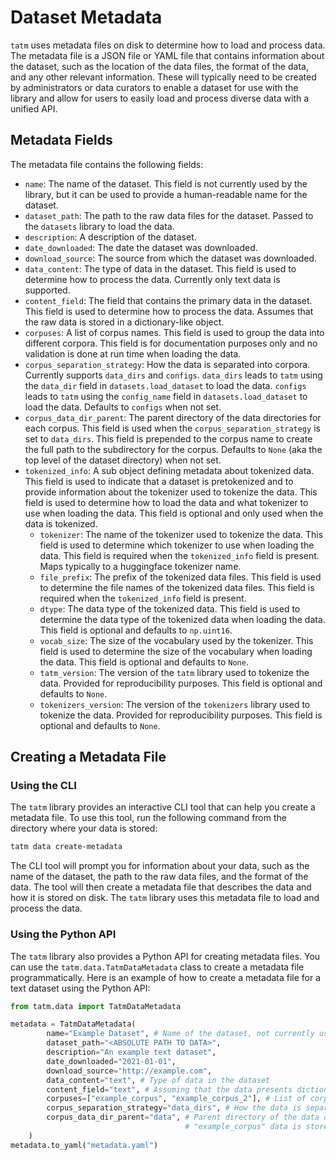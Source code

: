 # Dataset Metadata

`tatm` uses metadata files on disk to determine how to load and process data. The metadata file is a JSON file or YAML file that contains information about the dataset, such as the location of the data files, the format of the data, and any other relevant information. These will typically need to be created by administrators or data curators to enable a dataset for use with the library
and allow for users to easily load and process diverse data with a unified API.

## Metadata Fields

The metadata file contains the following fields:
- `name`: The name of the dataset. This field is not currently used by the library, but it can be used to provide a human-readable name for the dataset.
- `dataset_path`: The path to the raw data files for the dataset. Passed to the `datasets` library to load the data.
- `description`: A description of the dataset.
- `date_downloaded`: The date the dataset was downloaded.
- `download_source`: The source from which the dataset was downloaded.
- `data_content`: The type of data in the dataset. This field is used to determine how to process the data. Currently only text data is supported.
- `content_field`: The field that contains the primary data in the dataset. This field is used to determine how to process the data. Assumes that the raw data is 
    stored in a dictionary-like object.
- `corpuses`: A list of corpus names. This field is used to group the data into different corpora. This field is for documentation purposes only and no validation is done at run time
     when loading the data.
- `corpus_separation_strategy`: How the data is separated into corpora. Currently supports `data_dirs` and `configs`. `data_dirs` leads to `tatm` using the `data_dir` field in `datasets.load_dataset` to load the data. `configs` leads to `tatm` using the `config_name` field in `datasets.load_dataset` to load the data. Defaults to `configs` when not set.
- `corpus_data_dir_parent`: The parent directory of the data directories for each corpus. This field is used when the `corpus_separation_strategy` is set to `data_dirs`. This field is prepended to the corpus name to create the full path to the subdirectory for the corpus. Defaults to `None` (aka the top level of the dataset directory) when not set.
- `tokenized_info`: A sub object defining metadata about tokenized data. This field is used to indicate that a dataset is pretokenized and to provide information about the tokenizer used to tokenize the data. This field is used to determine how to load the data and what tokenizer to use when loading the data. This field is optional and only used when the data is tokenized.
    - `tokenizer`: The name of the tokenizer used to tokenize the data. This field is used to determine which tokenizer to use when loading the data. This field is required when the `tokenized_info` field is present. Maps typically to a huggingface tokenizer name.
    - `file_prefix`: The prefix of the tokenized data files. This field is used to determine the file names of the tokenized data files. This field is required when the `tokenized_info` field is present.
    - `dtype`: The data type of the tokenized data. This field is used to determine the data type of the tokenized data when loading the data. This field is optional and defaults to `np.uint16`.
    - `vocab_size`: The size of the vocabulary used by the tokenizer. This field is used to determine the size of the vocabulary when loading the data. This field is optional and defaults to `None`.
    - `tatm_version`: The version of the `tatm` library used to tokenize the data. Provided for reproducibility purposes. This field is optional and defaults to `None`.
    - `tokenizers_version`: The version of the `tokenizers` library used to tokenize the data. Provided for reproducibility purposes. This field is optional and defaults to `None`.


## Creating a Metadata File

### Using the CLI

The `tatm` library provides an interactive CLI tool that can help you create a metadata file. To use this tool, run the following command from the directory where your data is stored:

```bash
tatm data create-metadata
```

The CLI tool will prompt you for information about your data, such as the name of the dataset, the path to the raw data files, and the format of the data. The tool will then create a metadata file that describes the data and how it is stored on disk. The `tatm` library uses this metadata file to load and process the data.

### Using the Python API

The `tatm` library also provides a Python API for creating metadata files. You can use the `tatm.data.TatmDataMetadata` class to create a metadata file programmatically. Here is an example of how to create a metadata file for a text dataset using the Python API:

```python
from tatm.data import TatmDataMetadata

metadata = TatmDataMetadata(
        name="Example Dataset", # Name of the dataset, not currently used by the library
        dataset_path="<ABSOLUTE PATH TO DATA>",
        description="An example text dataset",
        date_downloaded="2021-01-01",
        download_source="http://example.com",
        data_content="text", # Type of data in the dataset
        content_field="text", # Assuming that the data presents dictionary-like objects, the field that contains the primary data
        corpuses=["example_corpus", "example_corpus_2"], # List of corpus names. Sub corpora within the dataset, list here is for documentation purposes
        corpus_separation_strategy="data_dirs", # How the data is separated into corpora, currently supports "data_dirs" and "configs"
        corpus_data_dir_parent="data", # Parent directory of the data directories for each corpus. In this example the 
                                       # "example_corpus" data is stored in "data/example_corpus" within the dataset directory
    )
metadata.to_yaml("metadata.yaml")
```



